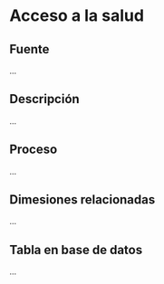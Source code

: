 # Acceso a la salud

## Fuente
...

## Descripción
...

## Proceso
...

## Dimesiones relacionadas
...

## Tabla en base de datos
...


